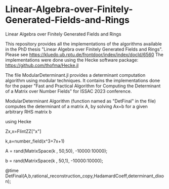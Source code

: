# Linear-Algebra-over-Finitely-Generated-Fields-and-Rings
Linear Algebra over Finitely Generated Fields and Rings 

This repository provides all the implementations of the algorithms available in the PhD thesis "Linear Algebra over Finitely Generated Fields and Rings". Please see https://kluedo.ub.rptu.de/frontdoor/index/index/docId/6560 
The implementations were done using the Hecke software package: https://github.com/thofma/Hecke.jl

The file ModularDeterminant.jl provides a determinant computation algorithm using modular techniques. It contains the implementations done for the paper "Fast and Practical Algorithm for Computing the Determinant of a Matrix over Number Fields" for ISSAC 2023 conference. 

ModularDeterminant Algorithm (function named as "DetFinal" in the file) computes the determinant of a matrix A, by solving Ax=b for a given arbitrary RHS matrix b  


using Hecke

Zx,x=FlintZZ["x"]

k,a=number_field(x^3+7x+1)

A = rand(MatrixSpace(k , 50,50), -10000:10000);

b = rand(MatrixSpace(k , 50,1), -10000:10000);

@time DetFinal(A,b,rational_reconstruction_copy,HadamardCoeff,determinant_dixon);
